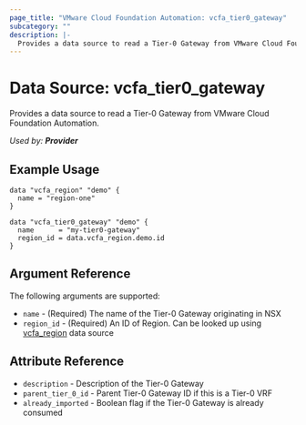 ```yaml
---
page_title: "VMware Cloud Foundation Automation: vcfa_tier0_gateway"
subcategory: ""
description: |-
  Provides a data source to read a Tier-0 Gateway from VMware Cloud Foundation Automation.
---
```


# Data Source: vcfa_tier0_gateway

Provides a data source to read a Tier-0 Gateway from VMware Cloud Foundation Automation.

_Used by: **Provider**_

## Example Usage

```hcl
data "vcfa_region" "demo" {
  name = "region-one"
}

data "vcfa_tier0_gateway" "demo" {
  name      = "my-tier0-gateway"
  region_id = data.vcfa_region.demo.id
}
```

## Argument Reference

The following arguments are supported:

- `name` - (Required) The name of the Tier-0 Gateway originating in NSX
- `region_id` - (Required) An ID of Region. Can be looked up using
  [vcfa_region](/providers/vmware/vcfa/latest/docs/data-sources/region) data source

## Attribute Reference

- `description` - Description of the Tier-0 Gateway
- `parent_tier_0_id` - Parent Tier-0 Gateway ID if this is a Tier-0 VRF
- `already_imported` - Boolean flag if the Tier-0 Gateway is already consumed
